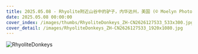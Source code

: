 ```yaml
---
title: 2025.05.08 - Rhyolite附近山谷中的驴子，内华达州，美国 (© Moelyn Photos/Getty Images)
date: 2025.05.08 00:00:00
cover_index: /images/thumbs/RhyoliteDonkeys_ZH-CN2626127533_533x300.jpg
cover_detail: /images/RhyoliteDonkeys_ZH-CN2626127533_1920x1080.jpg
---
```


![RhyoliteDonkeys](/images/RhyoliteDonkeys_ZH-CN2626127533_1920x1080.jpg)
